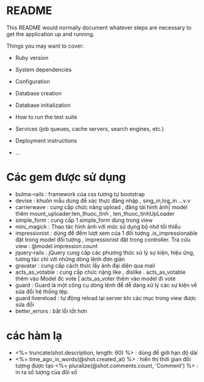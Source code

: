 # README

This README would normally document whatever steps are necessary to get the
application up and running.

Things you may want to cover:

* Ruby version

* System dependencies

* Configuration

* Database creation

* Database initialization

* How to run the test suite

* Services (job queues, cache servers, search engines, etc.)

* Deployment instructions

* ...

# Các gem được sử dụng 
* bulma-rails : framework của css tương tự bootstrap
* devise : khuôn mẫu dùng để xác thực đăng nhập , sing_in,log_in ...v.v
* carrierwave : cung cấp chức năng upload , đăng tải hình ảnh| model thêm mount_uploader:ten_thuoc_tinh , ten_thuoc_tinhUpLoader 
* simple_form : cung cấp 1 simple_form dùng trong view
* mini_magick : Thao tác hình ảnh với mức sử dụng bộ nhớ tối thiểu
* impressionist : dùng để đếm lượt xem của 1 đối tượng .is_impressionable đặt trong model đối tượng , impressionist đặt trong controller. 
                                                                                        Tra cứu view :  @model.impression.count
* jquery-rails : jQuery cung cấp các phương thức xử lý sự kiện, hiệu ứng, tương tác  chỉ với những dòng lệnh đơn giản
* gravatar : cung cấp cách thức lấy ảnh đại diện qua mail
* acts_as_votable : cung cấp chức nặng like , dislike . acts_as_votable thêm vào Model đc vote | acts_as_voter thêm vào model đi vote
* guard : Guard là một công cụ dòng lệnh để dễ dàng xử lý các sự kiện về sửa đổi hệ thống tệp.
* guard livereload : tự động reload lại server khi các mục trong view được sửa đổi 
* better_errors : bắt lỗi tốt hơn 

# các hàm lạ 
* <%= truncate(shot.description, length: 60) %> : dùng để giới hạn độ dài 
* <%= time_ago_in_words(@shot.created_at) %> : hiển thị thời gian đối tượng được tạo 
<%= pluralize(@shot.comments.count, 'Comment') %> :  in ra số lượng của đối số 
